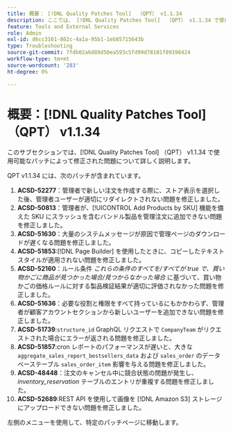 ```yaml
---
title: 概要： [!DNL Quality Patches Tool]  （QPT） v1.1.34
description: ここでは、 [!DNL Quality Patches Tool]  （QPT） v1.1.34 で使用可能なパッチによって修正された問題について詳しく説明します。
feature: Tools and External Services
role: Admin
exl-id: d6cc3161-802c-4a1a-95b1-1eb85715643b
type: Troubleshooting
source-git-commit: 7fdb02a6d89d50ea593c5fd99d78101f89198424
workflow-type: tm+mt
source-wordcount: '283'
ht-degree: 0%

---
```


# 概要：[!DNL Quality Patches Tool] （QPT） v1.1.34

このサブセクションでは、[!DNL Quality Patches Tool] （QPT） v1.1.34 で使用可能なパッチによって修正された問題について詳しく説明します。

QPT v1.1.34 には、次のパッチが含まれています。

1. **ACSD-52277**：管理者で新しい注文を作成する際に、ストア表示を選択した後、管理者ユーザーが適切にリダイレクトされない問題を修正しました。
1. **ACSD-50813**：管理者が、[!UICONTROL Add Products by SKU] 機能を備えた SKU にスラッシュを含むバンドル製品を管理注文に追加できない問題を修正しました。
1. **ACSD-51630**：大量のシステムメッセージが原因で管理ページのダウンロードが遅くなる問題を修正しました。
1. **ACSD-51853**:[!DNL Page Builder] を使用したときに、コピーしたテキストスタイルが適用されない問題を修正しました。
1. **ACSD-52160**：ルール条件 *これらの条件のすべてを/すべてが true で、買い物かごに商品が見つかった場合/見つからなかった場合* に基づいて、買い物かごの価格ルールに対する製品検証結果が適切に評価されなかった問題を修正しました。
1. **ACSD-51636**：必要な役割と権限をすべて持っているにもかかわらず、管理者が顧客アカウントセクションから新しいユーザーを追加できない問題を修正しました。
1. **ACSD-51739**:`structure_id` GraphQL リクエストで `CompanyTeam` がリクエストされた場合にエラーが返される問題を修正しました。
1. **ACSD-51857**:cron レポートのパフォーマンスが遅いと、大きな `aggregate_sales_report_bestsellers_data` および `sales_order` のデータベーステーブル `sales_order_item` 影響を与える問題を修正しました。
1. **ACSD-48448**：注文のキャンセル中に競合状態の問題が発生し、*inventory_reservation* テーブルのエントリが重複する問題を修正しました。
1. **ACSD-52689**:REST API を使用して画像を [!DNL Amazon S3] ストレージにアップロードできない問題を修正しました。

左側のメニューを使用して、特定のパッチページに移動します。
